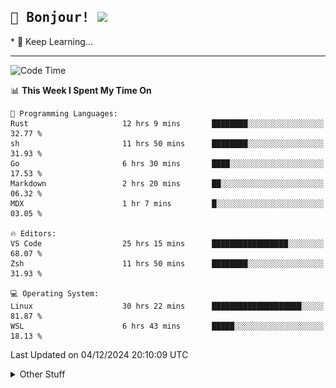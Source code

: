
<h2>
    <samp>🎉 Bonjour!  <img src="https://media.giphy.com/media/mGcNjsfWAjY5AEZNw6/giphy.gif" width="50"></samp>
</h2>
* 🧐 Keep Learning...
<hr>

<!--START_SECTION:waka-->
![Code Time](http://img.shields.io/badge/Code%20Time-3%2C349%20hrs%208%20mins-blue)

📊 **This Week I Spent My Time On** 

```text
💬 Programming Languages: 
Rust                     12 hrs 9 mins       ████████░░░░░░░░░░░░░░░░░   32.77 % 
sh                       11 hrs 50 mins      ████████░░░░░░░░░░░░░░░░░   31.93 % 
Go                       6 hrs 30 mins       ████░░░░░░░░░░░░░░░░░░░░░   17.53 % 
Markdown                 2 hrs 20 mins       ██░░░░░░░░░░░░░░░░░░░░░░░   06.32 % 
MDX                      1 hr 7 mins         █░░░░░░░░░░░░░░░░░░░░░░░░   03.05 % 

🔥 Editors: 
VS Code                  25 hrs 15 mins      █████████████████░░░░░░░░   68.07 % 
Zsh                      11 hrs 50 mins      ████████░░░░░░░░░░░░░░░░░   31.93 % 

💻 Operating System: 
Linux                    30 hrs 22 mins      ████████████████████░░░░░   81.87 % 
WSL                      6 hrs 43 mins       █████░░░░░░░░░░░░░░░░░░░░   18.13 % 
```


 Last Updated on 04/12/2024 20:10:09 UTC
<!--END_SECTION:waka-->

<details >
    <summary>Other Stuff</summary>
<p align="center">
    <img src="https://api.githubtrends.io/user/svg/XmchxUp/langs?time_range=one_year&include_private=True&theme=classic" />
    <img src="https://api.githubtrends.io/user/svg/XmchxUp/repos?time_range=one_year&include_private=True&theme=classic" />
</p>

<table align="center">
  <tr>
    <td width="50%">
     <img width="100%" src="./github-metrics.svg">
    </td>
    <td width="50%">
     <img width="100%" src="./github-metrics/achievements.compact.svg" />
     <img width="100%" src="./github-metrics/wakatime.svg" />
     <img width="100%" src="./github-metrics/stars.svg" />
     <img width="100%" src="https://github-profile-trophy.vercel.app/?username=xmchxup" />
     <img height="110rem" src="https://github-readme-stats.vercel.app/api?username=xmchxup&hide_border=true&show_icons=true&include_all_commits=true&bg_color=0,EC6C6C,FFD479,FFFC79,73FA79&theme=graywhite&locale=en" />
     <img height="110rem" src="https://github-readme-stats.vercel.app/api/top-langs/?username=xmchxup&hide=css,scss,html&langs_count=8&hide_border=true&layout=compact&bg_color=0,73FA79,73FDFF,D783FF&theme=graywhite&locale=en" />
     <img width="100%" src="https://github-readme-streak-stats.herokuapp.com/?user=XmchxUp" />
    </td>
  </tr>
</table>

<!-- GitHub Activity Graph -->
<!--
<table align="center">
  <tr>
    <td colspan="2">
      <img width="100%" src="https://github-readme-activity-graph.vercel.app/graph?username=xmchxup&area=true&hide_border=true&theme=redical" />
    </td>
  </tr>
</table>

</details>
-->

<hr>


<p align="center">
    <i>You can learn anything!</i>
    <p align="center">
        <img src="https://visitor-badge.laobi.icu/badge?page_id=xmchxup" alt="visitor badge"/>       
    </p>
</p>

<!--
<picture>
  <source media="(prefers-color-scheme: dark)" srcset="https://raw.githubusercontent.com/XmchxUp/XmchxUp/output/github-snake-dark.svg" />
  <source media="(prefers-color-scheme: light)" srcset="https://raw.githubusercontent.com/XmchxUp/XmchxUp/output/github-snake.svg" />
  <img alt="github-snake" src="https://raw.githubusercontent.com/XmchxUp/XmchxUp/output/github-snake.svg" />
</picture>
-->
